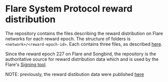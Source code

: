 # Flare System Protocol reward distribution

The repository contains the files describing the reward distribution on Flare networks for each reward epoch.
The structure of folders is `<network>/<reward-epoch-id>`. Each contains three files, as described [here](https://github.com/flare-foundation/FTSO-Scaling/blob/main/scripts/rewards/README.md#public-reward-data).

Since the reward epoch 227 on Flare and Songbird, the repository is the authoritative source for reward distribution data which and is used by the Flare's [Signing tool](https://github.com/flare-foundation/signing-tool).

NOTE: previously, the reward distibution data were published [here](https://github.com/flare-foundation/FTSO-Scaling/tree/main/rewards-data)